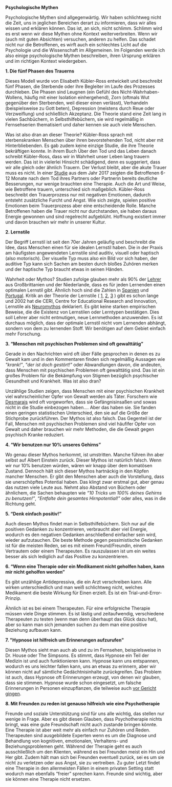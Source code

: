 **Psychologische Mythen**

Psychologische Mythen sind allgegenwärtig. Wir haben schlichtweg nicht die Zeit, uns in jeglichen Bereichen derart zu informieren, dass wir alles wissen und erklären können. Das ist, an sich, nicht schlimm. Schlimm wird es erst wenn wir diese Mythen ohne Kontext weiterverbreiten. Wenn wir (auch mit guten Absichten) versuchen, anderen zu helfen. Das schadet nicht nur die Betroffenen, es wirft auch ein schlechtes Licht auf die Psychologie und die Wissenschaft im Allgemeinen. 
Im Folgenden werde ich also einige psychologische Mythen beschreiben, ihren Ursprung erklären und im richtigen Kontext wiedergeben. 

**1. Die fünf Phasen des Trauerns**

Dieses Modell wurde von Elisabeth Kübler-Ross entwickelt und beschreibt fünf Phasen, die Sterbende oder ihre Begleiter im Laufe des Prozesses durchleben. Die Phasen sind Leugnen (ein Gefühl des Nicht-Wahrhaben-Wollens, häufig mit einer Isolation einhergehend), Zorn (oftmals Wut gegenüber den Sterbenden, weil dieser einen verlässt), Verhandeln (beispielsweise zu Gott beten), Depression (meistens durch Reue oder Verzweiflung) und schließlich Akzeptanz. Die Theorie stand eine Zeit lang in vielen Sachbüchern, in Selbsthilfebüchern, sie wird regelmäßig in Fernsehserien thematisiert und daher kennen sie auch viele Menschen. 

Was ist also dran an dieser Theorie? Kübler-Ross sprach mit sterbenskranken Menschen über ihren bevorstehenden Tod, nicht aber mit Hinterbliebenden. Es gab zudem keine einzige Studie, die ihre Theorie bekräftigen konnte. In ihrem Buch Über den Tod und das Leben danach 	schreibt Kübler-Ross, dass wir in Wahrheit unser Leben lang trauern werden. Das ist in vielerlei 	Hinsicht schädigend, denn es suggeriert, dass wir alle gleich oder ähnlich Trauern. Der Verlust 	bleibt, aber die akute Trauer muss es nicht. In einer 
	[Studie](https://www.ncbi.nlm.nih.gov/pmc/articles/PMC5680907/) aus dem Jahr 2017 zeigten die Betroffenen 6-12 Monate nach dem Tod ihres Partners oder Partnerin bereits deutliche Besserungen, nur wenige brauchten eine Therapie. Auch die Art und Weise, wie Betroffene trauern, unterschied sich maßgeblich. Kübler-Ross beschreibt den Trauerprozess nur mit 	negativen Emotionen, dadurch entsteht zusätzliche Furcht und Angst. Wie sich zeigte, spielen 	positive Emotionen beim Trauerprozess aber eine entscheidende Rolle. Manche Betroffenen 	haben die Trauer nicht nur durchstanden, sie haben daraus Energie gewonnen und sind 	regelrecht aufgeblüht. Hoffnung existiert immer und davon brauchen wir mehr in unserer 	Kultur.

**2. Lernstile**

Der Begriff Lernstil ist seit den 70er Jahren geläufig und beschreibt die Idee, dass Menschen einen für sie idealen Lernstil haben. Die in der Praxis am häufigsten angewendeten Lernstile sind auditiv, visuell oder haptisch (also motorisch). Der visuelle Typ muss also ein Bild vor sich haben, der auditive Typ kann sich Sachen am besten durch bloßes Zuhören merken und der haptische Typ braucht etwas in seinen Händen. 

Wahrheit oder Mythos? Studien zufolge glauben mehr als 90% der [Lehrer](https://www.researchgate.net/publication/232536239_Neuromyths_in_Education_Prevalence_and_Predictors_of_Misconceptions_among_Teachers) aus Großbrittanien und der Niederlande, dass es für jeden Lernenden einen optimalen Lernstil gibt. Ähnlich hoch sind die Zahlen in [Spanien](https://journals.sagepub.com/doi/10.1177/001698628002400107) und [Portugal](https://www.researchgate.net/publication/260674913_Neuromyths_in_education_What_is_fact_and_what_is_fiction_for_Portuguese_teachers). Kritik an der Theorie der Lernstile ( [1](https://www.semanticscholar.org/paper/A-Critique-of-the-Research-on-Learning-Styles.-Curry/4a92b54f99dd79a9fa030032690a6f9050afb9c7?p2df), [2](https://www.researchgate.net/publication/232929341_Learning_styles_and_pedagogy_in_post_16_education_a_critical_and_systematic_review), [3](https://www.tandfonline.com/doi/abs/10.1080/00131880802082518) ) gibt es schon lange und 2002 hat die CERI, Centre for Educational Research and Innovation, Lernstile als [Neuromythos](https://www.tandfonline.com/doi/abs/10.1080/00131880802082518) deklariert. 
Es gibt keine starken empirischen Beweise, die die Existenz von Lernstilen oder Lerntypen bestätigen. Dies soll Lehrer aber nicht entmutigen, neue Lernmethoden anzuwenden. Es ist durchaus möglich, dass  der optimale Lernstil nicht vom Lernenden abhängt, sondern von dem zu lernenden Stoff. Wir benötigen auf dem Gebiet einfach mehr Forschung.

**3. “Menschen mit psychischen Problemen sind oft gewalttätig”**

Gerade in den Nachrichten wird oft über Fälle gesprochen in denen es zu Gewalt kam und in den Kommentaren finden sich regelmäßig Aussagen wie *"krank!"*, *"der ist doch gestört!"* oder Abwandlungen davon, die andeuten, dass Menschen mit psychischen Problemen oft gewalttätig sind. Das ist ein großes Problem für die Bekämpfung von Stigmen bezüglich psychischer Gesundheit und Krankheit. Was ist also dran?

Unzählige Studien zeigen, dass Menschen mit einer psychischen Krankheit viel wahrscheinlicher Opfer von Gewalt werden als Täter. Forschern wie [Desmarais](https://news.ncsu.edu/2014/02/wms-desmarais-violence2014/) wird oft vorgeworfen, dass sie Gefängnisinsaßen und sowas nicht in die Studie einbezogen haben.... Aber das haben sie. Sie fanden einen geringen statistischen Unterschied, den sie auf die Größe der Stichprobe zurückführen. Der Mythos ist also falsch. Das Gegenteil ist der Fall, Menschen mit psychischen Problemen sind viel häufifer Opfer von Gewalt und daher brauchen wir mehr Methoden, die die Gewalt gegen psychisch Kranke reduziert. 



**4. “Wir benutzen nur 10% unseres Gehirns”**

Wo genau dieser Mythos herkommt, ist umstritten. Manche führen ihn aber selbst auf Albert Einstein zurück. 
Dieser Mythos ist natürlich falsch. Wenn wir nur 10% benutzen würden, wären wir knapp über dem komatösen Zustand. Dennoch hält sich dieser Mythos hartnäckig in den Köpfen mancher Menschen. Er gibt den Menschen aber auch die Vorstellung, dass sie unerschöpftes Potential haben. Das klingt zwar erstmal gut, aber genau das nutzen viele Leute aus. Nehmt also Abstand von Büchern oder ähnlichem, die Sachen behaupten wie *“10 Tricks um 100% deines Gehirns zu benutzen!”*, *“Entfalte dein gesamtes Hirnpotential!”* oder alles, was in die Richtung geht. 

**5. “Denk einfach positiv!”**

Auch diesen Mythos findet man in Selbsthilfebüchern. Sich nur auf die positiven Gedanken zu konzentrieren, verbraucht aber viel Energie, wodurch es den negativen Gedanken anschließend einfacher sein wird, wieder aufzutauchen. Die beste Methode gegen pessimistische Gedanken ist für die meisten Reden, sei es mit einem Freund/Freundin, einem Vertrautem oder einem Therapeuten. Es rauszulassen ist um ein weites besser als sich lediglich auf das Positive zu konzentrieren. 

**6. “Wenn eine Therapie oder ein Medikament nicht geholfen haben, kann mir nicht geholfen werden”**

Es gibt unzählige Antidepressiva, die ein Arzt verschreiben kann. Alle wirken unterschiedlich und man weiß schlichtweg nicht, welches Medikament die beste Wirkung für Einen erzielt. Es ist ein Trial-und-Error-Prinzip. 

Ähnlich ist es bei einem Therapeuten. Für eine erfolgreiche Therapie müssen viele Dinge stimmen. Es ist lästig und zeitaufwendig, verschiedene Therapeuten zu testen (wenn man denn überhaupt das Glück dazu hat), aber so kann man sich jemanden suchen zu dem man eine positive Beziehung aufbauen kann.

**7. "Hypnose ist hilfreich um Erinnerungen aufzurufen"**

Diesen Mythos sieht man auch ab und zu im Fernsehen, beispielsweise in Dr. House oder The Simpsons. Es stimmt, dass Hypnose ein Teil der Medizin ist und auch funktionieren kann. Hypnose kann uns entspannen, wodurch es uns leichter fallen kann, uns an etwas zu erinnern, aber wir können nicht auf sämtliche Gedächtnisinhalte zurückgreifen. Das Problem ist auch, dass Hypnose oft Erinnerungen erzeugt, von denen wir glauben, dass sie stimmen. Hypnose wurde schon eingesetzt, um falsche Erinnerungen in Personen einzupflanzen, die teilweise auch [vor Gericht gingen](https://staff.washington.edu/eloftus/Articles/sciam.htm).

**8. Mit Freunden zu reden ist genauso hilfreich wie eine Psychotherapie**

Freunde und soziale Unterstützung sind für uns alle wichtig, das stellen nur wenige in Frage. Aber es gibt diesen Glauben, dass Psychotherapie nichts bringt, was eine gute Freundschaft nicht auch zustande bringen könnte. Eine Therapie ist aber weit mehr als einfach nur Zuhören und Reden. Therapeuten sind ausgebildete Experten wenn es um die Diagnose und Behandlung von kognitiven, emotionalen, Verhaltens- und Beziehungsproblemen geht. Während der Therapie geht es auch ausschließlich um den Klienten, während es bei Freunden meist ein Hin und Her gibt. Zudem hält man sich bei Freunden eventuell zurück, sei es um sie nicht zu verletzen oder aus Angst, sie zu vertreiben. Zu guter Letzt findet eine Therapie in den allermeisten Fällen in einem privaten Setting statt wodurch man ebenfalls “freier” sprechen kann. Freunde sind wichtig, aber sie können eine Therapie nicht ersetzen.

